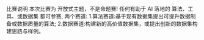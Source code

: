 比赛说明
本次比赛为 开放式主题，不是命题赛!
任何有助于 AI 落地的 算法、工具、或数据集 都可参赛,
两个赛道:
1.算法赛道:基于现有数据集提出可提升数据制备或数据质量的算法;
2.数据赛道:构建新的高价值数据集，或提出创新的数据集构建思路与样例。
